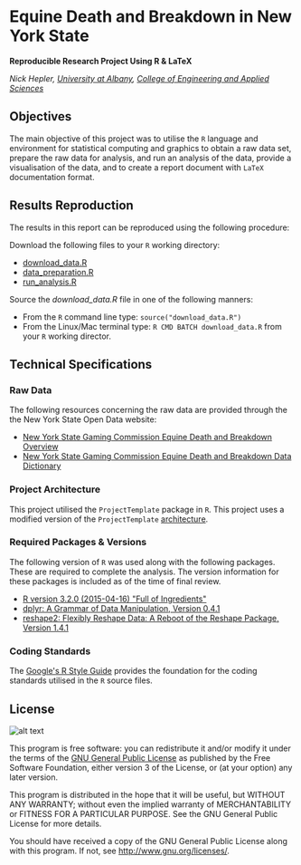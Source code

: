 # Equine Death and Breakdown in New York State #
__Reproducible Research Project Using R & LaTeX__

_Nick Hepler, [University at Albany](http://www.albany.edu), [College of Engineering and Applied Sciences](http://www.albany.edu/ceas/)_

## Objectives ##
The main objective of this project was to utilise the `R` language and environment for statistical computing and graphics to obtain a raw data set, prepare the raw data for analysis, and run an analysis of the data, provide a visualisation of the data, and to create a report document with `LaTeX` documentation format.

## Results Reproduction ##
The results in this report can be reproduced using the following procedure:

Download the following files to your `R` working directory:

*   [download_data.R](https://raw.githubusercontent.com/nickhepler/equine/master/download_data.R)
*   [data_preparation.R](https://raw.githubusercontent.com/nickhepler/equine/master/data_preparation.R)
*   [run_analysis.R](https://raw.githubusercontent.com/nickhepler/equine/master/run_analysis.R)

Source the _download_data.R_ file in one of the following manners:

*   From the `R` command line type: `source("download_data.R")`
*   From the Linux/Mac terminal type: `R CMD BATCH download_data.R` from your `R` working director.

## Technical Specifications ##
### Raw Data ###
The following resources concerning the raw data are provided through the the New York State Open Data website:
*   [New York State Gaming Commission Equine Death and Breakdown Overview](https://data.ny.gov/api/assets/EF9B4960-2FB7-4E36-90DB-8418719BDDE0?download=true)
*   [New York State Gaming Commission Equine Death and Breakdown Data Dictionary]( https://data.ny.gov/api/assets/4155080B-AE09-4D1A-931C-BC6BE3249BCF?download=true)

### Project Architecture ###
This project utilised the `ProjectTemplate` package in `R`. This project uses a modified version of the `ProjectTemplate` [architecture](http://projecttemplate.net/architecture.html).

### Required Packages & Versions ###
The following version of `R` was used along with the following packages. These are required to complete the analysis. The version information for these packages is included as of the time of final review.
*   [R version 3.2.0 (2015-04-16) "Full of Ingredients"](http://www.r-project.org/)
*   [dplyr: A Grammar of Data Manipulation, Version 0.4.1](http://cran.r-project.org/web/packages/dplyr/index.html)
*   [reshape2: Flexibly Reshape Data: A Reboot of the Reshape Package, Version 1.4.1](http://cran.r-project.org/web/packages/reshape2/index.html)

### Coding Standards ##
The [Google's R Style Guide](https://google.github.io/styleguide/Rguide.xml) provides the foundation for the coding standards utilised in the `R` source files.

## License
![alt text](http://www.gnu.org/graphics/gplv3-88x31.png "GPLv3")

This program is free software: you can redistribute it and/or modify it under the terms of the [GNU General Public License](http://www.gnu.org/licenses/gpl.txt) as published by the Free Software Foundation, either version 3 of the License, or (at your option) any later version.

This program is distributed in the hope that it will be useful, but WITHOUT ANY WARRANTY; without even the implied warranty of MERCHANTABILITY or FITNESS FOR A PARTICULAR PURPOSE.  See the GNU General Public License for more details.

You should have received a copy of the GNU General Public License along with this program.  If not, see <http://www.gnu.org/licenses/>.
